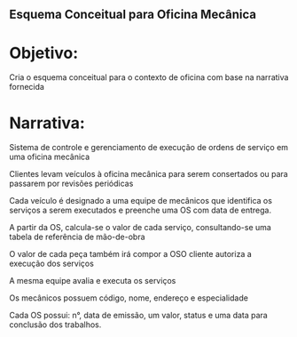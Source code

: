 ## Esquema Conceitual para Oficina Mecânica

# Objetivo:

Cria o esquema conceitual para o contexto de oficina com base na narrativa fornecida

# Narrativa:

Sistema de controle e gerenciamento de execução de ordens de serviço em uma oficina mecânica

Clientes levam veículos à oficina mecânica para serem consertados ou para passarem por revisões  periódicas

Cada veículo é designado a uma equipe de mecânicos que identifica os serviços a serem executados e preenche uma OS com data de entrega.

A partir da OS, calcula-se o valor de cada serviço, consultando-se uma tabela de referência de mão-de-obra

O valor de cada peça também irá compor a OSO cliente autoriza a execução dos serviços

A mesma equipe avalia e executa os serviços

Os mecânicos possuem código, nome, endereço e especialidade

Cada OS possui: n°, data de emissão, um valor, status e uma data para conclusão dos trabalhos.


